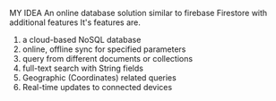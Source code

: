 MY IDEA
An online database solution similar to firebase Firestore with additional features
It's features are.
1. a cloud-based NoSQL database
2. online, offline sync for specified parameters
3. query from different documents or collections
4. full-text search with String fields
5. Geographic (Coordinates) related queries
6. Real-time updates to connected devices
